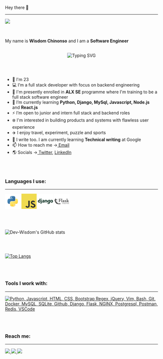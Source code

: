 Hey there 👋
<hr />

![](https://komarev.com/ghpvc/?username=dhev-wisdom&color=blue)

<br />

My name is  <b>Wisdom Chinonso</b> and I am a <b>Software Engineer</b>

<br />

<div align="center" style="border: px solid #000000;>

[![Typing SVG](https://readme-typing-svg.herokuapp.com?font=Robot-Bold&size=30&color=&center=true&vCenter=true&width=900&height=110&lines=Software+Engineer;Full+Stack+Web+Developer;Django+Developer;Frontend+Engineer;Growing+Technical+Writer;AI+Enthusiast)](https://git.io/typing-svg)
</div>


<br />
<br />

- 🔢 l'm 23
- 💻 I’m a full stack developer with focus on backend engineering
- 🏡 I'm presently enrolled in <b>ALX SE</b> programme where I'm training to be a full stack software engineer
- 🧩 I’m currently learning <b>Python, Django, MySql, Javascript, Node.js</b> and <b>React.js</b>
- ⚡ I’m open to junior and intern full stack and backend roles
- ❄️ I'm interested in building products and systems with flawless user experience
- ✈️ I enjoy travel, experiment, puzzle and sports
- 🧬 I write too. I am currently learning <b>Technical writing</b> at Google
- 📫 How to reach me -><a href="mailto:nonsowisdom62@gmail.com?subject=Your message"> Email</a>
- 🌎 Socials -><a href="https://www.twitter.com/wisdom_theDev"> Twitter,</a> <a href="https://www.linkedin.com/in/dev-chinonso-agbo"> LinkedIn</a>

<!---
dhev-wisdom/dhev-wisdom is a ✨ special ✨ repository because its `README.md` (this file) appears on your GitHub profile.
You can click the Preview link to take a look at your changes.
--->

<br />
<br />

<h3>Languages I use:</h3>
<hr />
<code><a target="_blank" rel="noopener noreferrer nofollow" href="https://raw.githubusercontent.com/github/explore/80688e429a7d4ef2fca1e82350fe8e3517d3494d/topics/python/python.png"><img height="50" src="https://raw.githubusercontent.com/github/explore/80688e429a7d4ef2fca1e82350fe8e3517d3494d/topics/python/python.png" style="max-width: 100%;"></a></code>
<code><a target="_blank" rel="noopener noreferrer nofollow" href="https://raw.githubusercontent.com/github/explore/80688e429a7d4ef2fca1e82350fe8e3517d3494d/topics/javascript/javascript.png"><img height="50" src="https://raw.githubusercontent.com/github/explore/80688e429a7d4ef2fca1e82350fe8e3517d3494d/topics/javascript/javascript.png" style="max-width: 100%;"></a></code>
<code><a target="_blank" rel="noopener noreferrer nofollow" href="https://raw.githubusercontent.com/github/explore/80688e429a7d4ef2fca1e82350fe8e3517d3494d/topics/django/django.png"><img height="50" src="https://raw.githubusercontent.com/github/explore/80688e429a7d4ef2fca1e82350fe8e3517d3494d/topics/django/django.png" style="max-width: 100%;"></a></code>
<code><a target="_blank" rel="noopener noreferrer nofollow" href="https://raw.githubusercontent.com/github/explore/80688e429a7d4ef2fca1e82350fe8e3517d3494d/topics/flask/flask.png"><img height="50" src="https://raw.githubusercontent.com/github/explore/80688e429a7d4ef2fca1e82350fe8e3517d3494d/topics/flask/flask.png" style="max-width: 100%;"></a></code>

<br />
<br />
<br />
<br />

![Dev-Wisdom's GitHub stats](https://github-readme-stats.vercel.app/api?username=dhev-wisdom&show_icons=true&bg_color=00000000)

<br />
<br />

[![Top Langs](https://github-readme-stats.vercel.app/api/top-langs/?username=dhev-wisdom)](https://github.com/dhev-wisdom/github-readme-stats)

<br />
<br />

<h3>Tools I work with:</h3>
<hr />

<a href="https://skillicons.dev" rel="nofollow"><img src="https://camo.githubusercontent.com/897b5631ef932438be55e877e09f9e1d078ff738e58193cfaafc06a0b4112868/68747470733a2f2f736b696c6c69636f6e732e6465762f69636f6e733f693d70792c632c6370702c6a732c68746d6c2c6373732c72656765782c6a71756572792c6d642c76696d2c6c696e75782c626173682c6769742c646f636b65722c6d7973716c2c73716c6974652c6769746875622c61726475696e6f2c646a616e676f2c666173746170692c666c61736b2c6d61746c61622c6d6f6e676f64622c6e67696e782c706f7374677265732c706f73746d616e2c72656469732c74656e736f72666c6f772c7673636f6465267065726c696e653d36" alt="Python, Javascript, HTML, CSS, Bootstrap Regex, jQuery, Vim, Bash, Git, Docker, MySQL, SQLite, Github, Django, Flask, NGINX, Postgresql, Postman, Redis, VSCode" data-canonical-src="https://skillicons.dev/icons?i=py,js,html,css,bootstrap,regex,jquery,vim,linux,bash,git,docker,mysql,sqlite,github,django,flask,nginx,postgres,postman,redis,vscode&amp;perline=6" style="max-width: 100%;"></a>

<br />
<br />

<h3>Reach me:</h3>
<hr />
<a href="https://www.discord.com/Dev-Wisdom#5512" rel="nofollow">
    <img src="https://camo.githubusercontent.com/44aa2d906f053e2c8a5ca342933a1307248c1565d17e93dd457e51e6bd3efa10/68747470733a2f2f736b696c6c69636f6e732e6465762f69636f6e733f693d646973636f7264" data-canonical-src="https://skillicons.dev/icons?i=discord" style="max-width: 100%;">
</a>
<a href="https://www.twitter.com/wisdom_theDev" rel="nofollow">
    <img src="https://camo.githubusercontent.com/c19ed1b17d0d94a04e70a5c754d8cc907c9757286ef601c9d03de9c0c2e4b584/68747470733a2f2f736b696c6c69636f6e732e6465762f69636f6e733f693d74776974746572" data-canonical-src="https://skillicons.dev/icons?i=twitter" style="max-width: 100%;">
</a>
<a href="https://www.linkedin.com/in/dev-chinonso-agbo/" rel="nofollow">
    <img src="https://camo.githubusercontent.com/1b3a98a6f9dc0b661fff8ca80b84338580750ffba882bd625efe869293d05307/68747470733a2f2f736b696c6c69636f6e732e6465762f69636f6e733f693d6c696e6b6564696e" data-canonical-src="https://skillicons.dev/icons?i=linkedin" style="max-width: 100%;">
</a>

<br />
<br />
